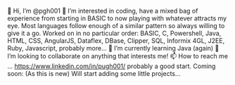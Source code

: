 👋 Hi, I’m @pgh001
👀 I’m interested in coding, have a mixed bag of experience from starting in BASIC to now playing with whatever attracts my eye. Most languages follow enough of a similar pattern so always willing to give it a go. Worked on in no particular order: BASIC, C, Powershell, Java, HTML, CSS, AngularJS, Dataflex, DBase, Clipper, SQL, Informix 4GL, J2EE, Ruby, Javascript, probably more...
🌱 I’m currently learning Java (again)
💞️ I’m looking to collaborate on anything that interests me!
📫 How to reach me ... https://www.linkedin.com/in/pugh001/ probably a good start.
Coming soon: (As this is new) Will start adding some little projects...

<!---
pgh001/pgh001 is a ✨ special ✨ repository because its `README.md` (this file) appears on your GitHub profile.
You can click the Preview link to take a look at your changes.
--->
